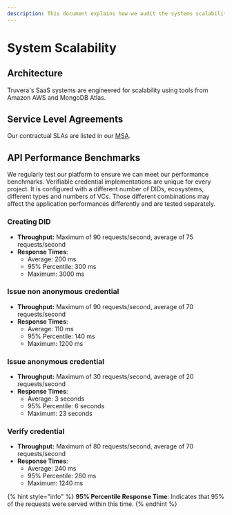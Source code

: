 ```yaml
---
description: This document explains how we audit the systems scalability.
---
```


# System Scalability

## Architecture

Truvera's SaaS systems are engineered for scalability using tools from Amazon AWS and MongoDB Atlas.

## Service Level Agreements

Our contractual SLAs are listed in our [MSA](https://www.dock.io/master-services-agreement).&#x20;

## API Performance Benchmarks

We regularly test our platform to ensure we can meet our performance benchmarks. Verifiable credential implementations are unique for every project. It is configured with a different number of DIDs, ecosystems, different types and numbers of VCs. Those different combinations may affect the application performances differently and are tested separately.

### Creating DID

* **Throughput:** Maximum of 90 requests/second, average of 75 requests/second
* **Response Times**:
  * Average: 200 ms
  * 95% Percentile: 300 ms
  * Maximum: 3000 ms

### Issue non anonymous credential

* **Throughput:** Maximum of 90 requests/second, average of 70 requests/second
* **Response Times**:
  * Average: 110 ms
  * 95% Percentile: 140 ms
  * Maximum: 1200 ms &#x20;

### Issue anonymous credential

* **Throughput:** Maximum of 30 requests/second, average of 20 requests/second
* **Response Times**:
  * Average: 3 seconds
  * 95% Percentile: 6 seconds
  * Maximum: 23 seconds

### Verify credential

* **Throughput:** Maximum of 80 requests/second, average of 70 requests/second
* **Response Times**:
  * Average: 240 ms
  * 95% Percentile: 260 ms
  * Maximum: 1240 ms



{% hint style="info" %}
**95% Percentile Response Time**: Indicates that 95% of the requests were served within this time.
{% endhint %}

